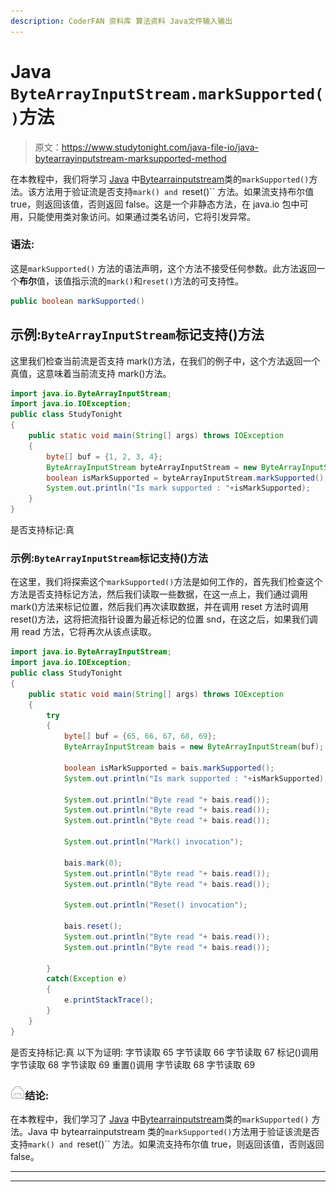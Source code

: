 ```yaml
---
description: CoderFAN 资料库 算法资料 Java文件输入输出
---
```


# Java `ByteArrayInputStream.markSupported()`方法

> 原文：<https://www.studytonight.com/java-file-io/java-bytearrayinputstream-marksupported-method>

在本教程中，我们将学习 [Java](https://www.studytonight.com/java/) 中[Bytearrainputstream](https://www.studytonight.com/java-file-io/java-bytearrayinputstream-class)类的`markSupported()`方法。该方法用于验证流是否支持`mark() and `reset()`` 方法。如果流支持布尔值 true，则返回该值，否则返回 false。这是一个非静态方法，在 java.io 包中可用，只能使用类对象访问。如果通过类名访问，它将引发异常。

### 语法:

这是`markSupported()` 方法的语法声明，这个方法不接受任何参数。此方法返回一个**布尔**值，该值指示流的`mark()`和`reset()`方法的可支持性。

```java
public boolean markSupported()
```

## 示例:`ByteArrayInputStream`标记支持()方法

这里我们检查当前流是否支持 mark()方法，在我们的例子中，这个方法返回一个真值，这意味着当前流支持 mark()方法。

```java
import java.io.ByteArrayInputStream;
import java.io.IOException;
public class StudyTonight 
{
	public static void main(String[] args) throws IOException 
	{ 
		byte[] buf = {1, 2, 3, 4};  
        ByteArrayInputStream byteArrayInputStream = new ByteArrayInputStream(buf);  
        boolean isMarkSupported = byteArrayInputStream.markSupported();  
        System.out.println("Is mark supported : "+isMarkSupported);  
	}  
}
```

是否支持标记:真

### 示例:`ByteArrayInputStream`标记支持()方法

在这里，我们将探索这个`markSupported()`方法是如何工作的，首先我们检查这个方法是否支持标记方法，然后我们读取一些数据，在这一点上，我们通过调用 mark()方法来标记位置，然后我们再次读取数据，并在调用 reset 方法时调用 reset()方法，这将把流指针设置为最近标记的位置 snd，在这之后，如果我们调用 read 方法，它将再次从该点读取。

```java
import java.io.ByteArrayInputStream;
import java.io.IOException;
public class StudyTonight 
{
	public static void main(String[] args) throws IOException 
	{ 
		try 
		{
			byte[] buf = {65, 66, 67, 68, 69};
			ByteArrayInputStream bais = new ByteArrayInputStream(buf);

			boolean isMarkSupported = bais.markSupported();
			System.out.println("Is mark supported : "+isMarkSupported);

			System.out.println("Byte read "+ bais.read());
			System.out.println("Byte read "+ bais.read());
			System.out.println("Byte read "+ bais.read());

			System.out.println("Mark() invocation");

			bais.mark(0);
			System.out.println("Byte read "+ bais.read());
			System.out.println("Byte read "+ bais.read());

			System.out.println("Reset() invocation");

			bais.reset();
			System.out.println("Byte read "+ bais.read());
			System.out.println("Byte read "+ bais.read());

		} 
		catch(Exception e) 
		{
			e.printStackTrace();
		}
	}  
}
```

是否支持标记:真
以下为证明:
字节读取 65
字节读取 66
字节读取 67
标记()调用
字节读取 68
字节读取 69
重置()调用
字节读取 68
字节读取 69

### ![mail](img/6ad6846af98aad278a954670e0e6f06b.png "mail")结论:

在本教程中，我们学习了 [Java](https://www.studytonight.com/java/) 中[Bytearrainputstream](https://www.studytonight.com/java-file-io/java-bytearrayinputstream-class)类的`markSupported()` 方法。Java 中 bytearrainputstream 类的`markSupported()`方法用于验证该流是否支持`mark() and `reset()`` 方法。如果流支持布尔值 true，则返回该值，否则返回 false。

* * *

* * *